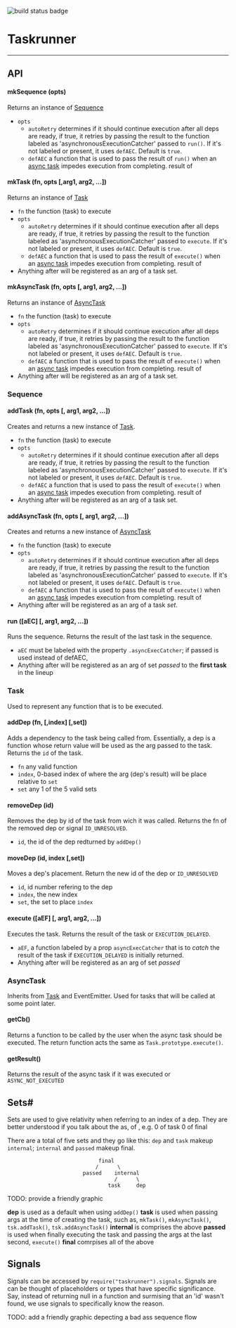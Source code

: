 ![build status badge](https://travis-ci.org/reecehudson/taskrunner.svg "build status image")
# Taskrunner #
***
## API ##
#### mkSequence (opts) ####
Returns an instance of [Sequence](#Sequence)
* `opts`
  * `autoRetry` determines if it should continue execution after all deps are
     ready, if true, it retries by passing the result to the function labeled
     as 'asynchronousExecutionCatcher' passed to `run()`. If it's not labeled or
     present, it uses `defAEC`. Default is `true`.
  * `defAEC` a function that is used to pass the result of `run()` when an
     [async task](#AsyncTask) impedes execution from completing.
     result of

#### mkTask (fn, opts [,arg1, arg2, ...]) ####
Returns an instance of [Task](#Task)
* `fn` the function (task) to execute
* `opts`
  * `autoRetry` determines if it should continue execution after all deps are
     ready, if true, it retries by passing the result to the function labeled
     as 'asynchronousExecutionCatcher' passed to `execute`. If it's not labeled or
     present, it uses `defAEC`. Default is `true`.
  * `defAEC` a function that is used to pass the result of `execute()` when an
     [async task](#AsyncTask) impedes execution from completing.
     result of
* Anything after will be registered as an arg of a task set.

#### mkAsyncTask (fn, opts [, arg1, arg2, ...]) ####
Returns an instance of [AsyncTask](#AsyncTask)
* `fn` the function (task) to execute
* `opts`
  * `autoRetry` determines if it should continue execution after all deps are
     ready, if true, it retries by passing the result to the function labeled
     as 'asynchronousExecutionCatcher' passed to `execute`. If it's not labeled or
     present, it uses `defAEC`. Default is `true`.
  * `defAEC` a function that is used to pass the result of `execute()` when an
     [async task](#AsyncTask) impedes execution from completing.
     result of
*  Anything after will be registered as an arg of a task set.

### <a name="Sequence"></a>Sequence ###
#### addTask (fn, opts [, arg1, arg2, ...]) ####
Creates and returns a new instance of [Task](#Task).
* `fn` the function (task) to execute
* `opts`
    * `autoRetry` determines if it should continue execution after all deps are
       ready, if true, it retries by passing the result to the function labeled
       as 'asynchronousExecutionCatcher' passed to `execute`. If it's not labeled or
       present, it uses `defAEC`. Default is `true`.
    * `defAEC` a function that is used to pass the result of `execute()` when an
       [async task](#AsyncTask) impedes execution from completing.
       result of
*  Anything after will be registered as an arg of a task set.


#### addAsyncTask (fn, opts [, arg1, arg2, ...]) ####
Creates and returns a new instance of [AsyncTask](#addAsyncTask)
* `fn` the function (task) to execute
* `opts`
  * `autoRetry` determines if it should continue execution after all deps are
     ready, if true, it retries by passing the result to the function labeled
     as 'asynchronousExecutionCatcher' passed to `execute`. If it's not labeled or
     present, it uses `defAEC`. Default is `true`.
  * `defAEC` a function that is used to pass the result of `execute()` when an
     [async task](#AsyncTask) impedes execution from completing.
     result of
*  Anything after will be registered as an arg of a task *set*.


#### run ([aEC] [, arg1, arg2, ...]) ####
Runs the sequence.  Returns the result of the last task in the sequence.
* `aEC` must be labeled with the property `.asyncExecCatcher`; if passed is used
   instead of defAEC,
* Anything after will be registered as an arg of set *passed* to the **first
  task** in the lineup

### <a name="Task"></a>Task ###
Used to represent any function that is to be executed.
#### addDep (fn, [,index] [,set])
Adds a dependency to the task being called from. Essentially, a dep is a function
whose return value will be used as the arg passed to the task.  Returns the `id`
of the task.
* `fn` any valid function
* `index`, 0-based index of where the arg (dep's result) will be place relative
  to `set`
* `set` any 1 of the 5 valid sets

#### removeDep (id) ####
Removes the dep by id of the task from wich it was called.  Returns the fn
  of the removed dep or signal `ID_UNRESOLVED`.
  * `id`, the id of the dep redturned by `addDep()`

#### moveDep (id, index [,set])
Moves a dep's placement.  Return the new id of the dep or `ID_UNRESOLVED`
* `id`, id number refering to the dep
* `index`, the new index
* `set`, the set to place `index`

#### execute ([aEF] [, arg1, arg2, ...]) ####
Executes the task.  Returns the result of the task or `EXECUTION_DELAYED`.
* `aEF`, a function labeled by a prop `asyncExecCatcher` that is to *catch* the
  result of the task if `EXECUTION_DELAYED` is initially returned.
* Anything after will be registered as an arg of set *passed*

### <a name="AsyncTask"></a>AsyncTask
Inherits from [Task](#Task) and EventEmitter. Used for tasks that will be called
at some point later.
#### getCb() ####
Returns a function to be called by the user when the async task should be
executed. The return function acts the same as `Task.prototype.execute()`.

#### getResult() ####
Returns the result of the async task if it was executed or `ASYNC_NOT_EXECUTED`

## Sets#
Sets are used to give relativity when referring to an index of a dep.  They are
better understood if you talk about the as, <index> of <set>,
  e.g. 0 of task
       0 of final

There are a total of five sets and they go like this: `dep` and `task` makeup
`internal`; `internal` and `passed` makeup final.

                                 final
                                /      \
                            passed    internal
                                      /      \                 
                                    task     dep

TODO: provide a friendly graphic

**dep** is used as a default when using `addDep()`
**task** is used when passing args at the time of creating the task, such as,
`mkTask()`, `mkAsyncTask()`, `tsk.addTask()`, `tsk.addAsyncTask()`
**internal** is comprises the above
**passed** is used when finally executing the task and passing the args at the
last second, `execute()`
**final** comrpises all of the above

## Signals #
Signals can be accessed by `require("taskrunner").signals`.  Signals are can be
thought of placeholders or types that have specific significance.  Say, instead
of returning null in a function and surmising that an 'id' wasn't found, we use
signals to specifically know the reason.

TODO: add a friendly graphic depecting a bad ass sequence flow
